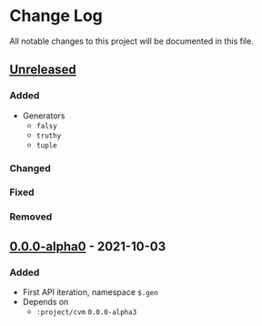 # Change Log

All notable changes to this project will be documented in this file.



## [Unreleased]

### Added

- Generators
    - `falsy`
    - `truthy`
    - `tuple`

### Changed

### Fixed

### Removed



## [0.0.0-alpha0] - 2021-10-03

### Added

- First API iteration, namespace `$.gen`
- Depends on
    - `:project/cvm` `0.0.0-alpha3`



[Unreleased]:  https://github.com/helins/convex.lisp.cljc/compare/gen/0.0.0-alpha0...HEAD
[0.0.0-alpha0]: https://github.com/helins/convex.lisp.cljc/releases/tag/gen/0.0.0-alpha0
